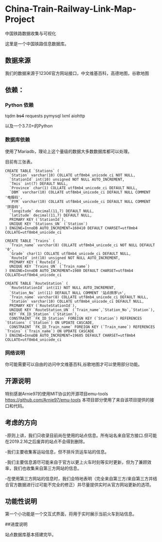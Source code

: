 # China-Train-Railway-Link-Map-Project
中国铁路数据收集与可视化

这里是一个中国铁路信息数据库。

## 数据来源
我们的数据来源于12306官方网站接口，中文维基百科，高德地图，谷歌地图

## 依赖：
### Python 依赖
tqdm ~~bs4~~ requests pymysql lxml aiohttp

以及一个3.7.0+的Python

### 数据库依赖
使用了Mariadb，理论上这个量级的数据大多数数据库都可以处理。

目前有三张表。

```
CREATE TABLE `Stations` (
  `Station` varchar(10) COLLATE utf8mb4_unicode_ci NOT NULL,
  `StationId` int(10) unsigned NOT NULL AUTO_INCREMENT,
  `Tmis` int(7) DEFAULT NULL,
  `Province` char(1) COLLATE utf8mb4_unicode_ci DEFAULT NULL,
  `DBM` varchar(10) COLLATE utf8mb4_unicode_ci DEFAULT NULL COMMENT '电报码',
  `PYM` varchar(10) COLLATE utf8mb4_unicode_ci DEFAULT NULL COMMENT '拼音码',
  `longitude` decimal(11,7) DEFAULT NULL,
  `latitude` decimal(11,7) DEFAULT NULL,
  PRIMARY KEY (`StationId`),
  UNIQUE KEY `Stations_UN` (`Station`)
) ENGINE=InnoDB AUTO_INCREMENT=160410 DEFAULT CHARSET=utf8mb4 COLLATE=utf8mb4_unicode_ci

CREATE TABLE `Trains` (
  `Train_name` varchar(8) COLLATE utf8mb4_unicode_ci NOT NULL DEFAULT '0',
  `Grade` char(1) COLLATE utf8mb4_unicode_ci DEFAULT NULL,
  `RouteId` int(10) unsigned NOT NULL AUTO_INCREMENT,
  PRIMARY KEY (`RouteId`),
  UNIQUE KEY `Trains_UN` (`Train_name`)
) ENGINE=InnoDB AUTO_INCREMENT=1980 DEFAULT CHARSET=utf8mb4 COLLATE=utf8mb4_unicode_ci

CREATE TABLE `RouteStation` (
  `RouteStationId` int(11) NOT NULL AUTO_INCREMENT,
  `Station_No` int(11) DEFAULT NULL COMMENT '站点排序\n',
  `Train_name` varchar(8) COLLATE utf8mb4_unicode_ci DEFAULT NULL,
  `Station` varchar(10) COLLATE utf8mb4_unicode_ci DEFAULT NULL,
  PRIMARY KEY (`RouteStationId`),
  UNIQUE KEY `RouteStation_UN` (`Train_name`,`Station_No`,`Station`),
  KEY `FK_ID_Station` (`Station`),
  CONSTRAINT `FK_ID_Station` FOREIGN KEY (`Station`) REFERENCES `Stations` (`Station`) ON UPDATE CASCADE,
  CONSTRAINT `FK_ID_Train_name` FOREIGN KEY (`Train_name`) REFERENCES `Trains` (`Train_name`) ON UPDATE CASCADE
) ENGINE=InnoDB AUTO_INCREMENT=19605 DEFAULT CHARSET=utf8mb4 COLLATE=utf8mb4_unicode_ci

```

### 网络说明
你可能需要可以自由的访问中文维基百科,谷歌地图才可以使用部分功能。

## 开源说明
特别感谢Arnie97的使用MIT协议的开源项目emu-tools https://github.com/Arnie97/emu-tools 本项目部分使用了来自该项目提供的接口和代码。

## 考虑的方向
-原则上讲，我们只收录目前尚在使用的站点信息。所有站名来自官方接口.但可能在2019.2.16之后废弃的站点不会得到删除。

-我们主要收集客运站信息，但不排斥货运车站的信息。

-我们主要信息源尽可能来自于官方以更上火车时刻等实时更新，但为了兼顾效率，我们也收集来自第三方网站的信息。

-在使用第三方网站的信息时，我们会特地表明（完全来自第三方/来自第三方并结合官方数据进行过可能不完全的修正）并尽量提供实时从官方网站更新的选项。

## 功能性说明

第一个小功能是一个交互式界面，将用于实时展示当前火车到站信息。

##进度说明

站点数据库基本搭建完毕。